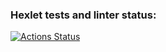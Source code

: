 ### Hexlet tests and linter status:
[![Actions Status](https://github.com/KaatiPuola/python-project-50/actions/workflows/hexlet-check.yml/badge.svg)](https://github.com/KaatiPuola/python-project-50/actions)